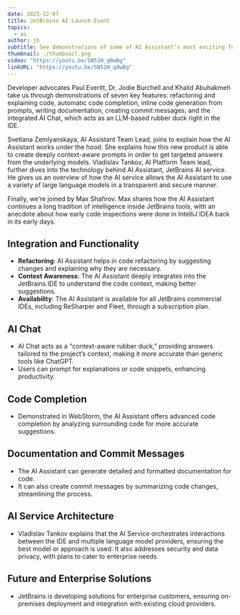 ```yaml
---
date: 2023-12-07
title: JetBrains AI Launch Event
topics:
  - ai
author: jb
subtitle: See demonstrations of some of AI Assistant’s most exciting features as well as a deeper dive into how it works.
thumbnail: ./thumbnail.png
video: "https://youtu.be/SN51H_q9wBg"
linkURL: "https://youtu.be/SN51H_q9wBg"
---
```


Developer advocates Paul Everitt, Dr. Jodie Burchell and Khalid Abuhakmeh take us through demonstrations of seven key features: refactoring and explaining code, automatic code completion, inline code generation from prompts, writing documentation, creating commit messages, and the integrated AI Chat, which acts as an LLM-based rubber duck right in the IDE.

Svetlana Zemlyanskaya, AI Assistant Team Lead, joins to explain how the AI Assistant works under the hood. She explains how this new product is able to create deeply context-aware prompts in order to get targeted answers from the underlying models. Vladislav Tankov, AI Platform Team lead, further dives into the technology behind AI Assistant, JetBrains AI service. He gives us an overview of how the AI service allows the AI Assistant to use a variety of large language models in a transparent and secure manner.

Finally, we’re joined by Max Shafirov. Max shares how the AI Assistant continues a long tradition of intelligence inside JetBrains tools, with an anecdote about how early code inspections were done in IntelliJ IDEA back in its early days.

## Integration and Functionality

- **Refactoring**: AI Assistant helps in code refactoring by suggesting changes and explaining why they are necessary.
- **Context Awareness**: The AI Assistant deeply integrates into the JetBrains IDE to understand the code context, making better suggestions.
- **Availability**: The AI Assistant is available for all JetBrains commercial IDEs, including ReSharper and Fleet, through a subscription plan.

## AI Chat

- AI Chat acts as a "context-aware rubber duck," providing answers tailored to the project’s context, making it more accurate than generic tools like ChatGPT.
- Users can prompt for explanations or code snippets, enhancing productivity.

## Code Completion

- Demonstrated in WebStorm, the AI Assistant offers advanced code completion by analyzing surrounding code for more accurate suggestions.

## Documentation and Commit Messages

- The AI Assistant can generate detailed and formatted documentation for code.
- It can also create commit messages by summarizing code changes, streamlining the process.

## AI Service Architecture

- Vladislav Tankov explains that the AI Service orchestrates interactions between the IDE and multiple language model providers, ensuring the best model or approach is used. It also addresses security and data privacy, with plans to cater to enterprise needs.

## Future and Enterprise Solutions

- JetBrains is developing solutions for enterprise customers, ensuring on-premises deployment and integration with existing cloud providers.
